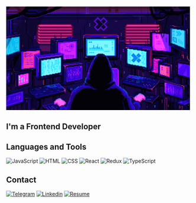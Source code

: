 ![Header](https://github.com/deraf123/deraf123/blob/main/assets/hacker.gif)

## I'm a Frontend Developer

## Languages and Tools

![JavaScript](https://img.shields.io/badge/-JavaScript-090909?style=for-the-badge&logo=JavaScript)
![HTML](https://img.shields.io/badge/-HTML-090909?style=for-the-badge&logo=HTML)
![CSS](https://img.shields.io/badge/-CSS-090909?style=for-the-badge&logo=CSS)
![React](https://img.shields.io/badge/-React-090909?style=for-the-badge&logo=React)
![Redux](https://img.shields.io/badge/-Redux-090909?style=for-the-badge&logo=Redux)
![TypeScript](https://img.shields.io/badge/-TypeScript-090909?style=for-the-badge&logo=TypeScript)

## Contact

[![Telegram](https://img.shields.io/badge/-Telegram-090909?style=for-the-badge&logo=Telegram)](https://t.me/deraf123)
[![Linkedin](https://img.shields.io/badge/-Linkedin-090909?style=for-the-badge&logo=Linkedin)](https://www.linkedin.com/in/alexanderdorofeychik/)
[![Resume](https://img.shields.io/badge/-Resume-090909?style=for-the-badge&logo=Resume)](https://career.habr.com/deraf)

